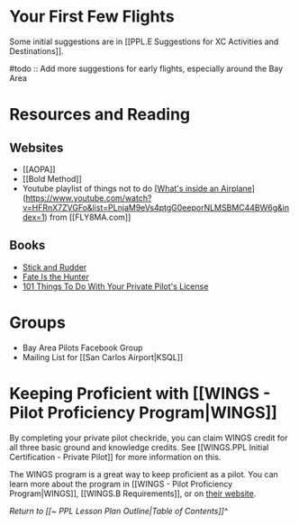 # Your First Few Flights
Some initial suggestions are in [[PPL.E Suggestions for XC Activities and Destinations]].

#todo :: Add more suggestions for early flights, especially around the Bay Area

# Resources and Reading
## Websites
- [[AOPA]]
- [[Bold Method]]
- Youtube playlist of things not to do [[What's inside an Airplane](https://www.youtube.com/playlist?list=PLnjaM9eVs4ptgG0eeporNLMSBMC44BW6g)](https://www.youtube.com/watch?v=HFRnX7ZVGFo&list=PLnjaM9eVs4ptgG0eeporNLMSBMC44BW6g&index=1) from [[FLY8MA.com]]

## Books
- [Stick and Rudder](https://en.wikipedia.org/wiki/Stick_and_Rudder)
- [Fate Is the Hunter](https://en.wikipedia.org/wiki/Fate_Is_the_Hunter)
- [101 Things To Do With Your Private Pilot's License](https://g.co/kgs/BE8zwop)

# Groups
- Bay Area Pilots Facebook Group
- Mailing List for [[San Carlos Airport|KSQL]]

# Keeping Proficient with [[WINGS - Pilot Proficiency Program|WINGS]] 
By completing your private pilot checkride, you can claim WINGS credit for all three basic ground and knowledge credits. See [[WINGS.PPL Initial Certification - Private Pilot]] for more information on this.

The WINGS program is a great way to keep proficient as a pilot. You can learn more about the program in [[WINGS - Pilot Proficiency Program|WINGS]], [[WINGS.B Requirements]], or on [their website](https://www.faasafety.gov/WINGS/pub/learn_more.aspx).

*Return to [[~ PPL Lesson Plan Outline|Table of Contents]]^*